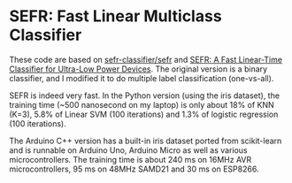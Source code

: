 # SEFR: Fast Linear Multiclass Classifier

These code are based on [sefr-classifier/sefr](https://github.com/sefr-classifier/sefr) and [SEFR: A Fast Linear-Time Classifier for Ultra-Low Power Devices](https://arxiv.org/abs/2006.04620). The original version is a binary classifier, and I modified it to do multiple label classification (one-vs-all).

SEFR is indeed very fast. In the Python version (using the iris dataset), the training time (~500 nanosecond on my laptop) is only about 18% of KNN (K=3), 5.8% of Linear SVM (100 iterations) and 1.3% of logistic regression (100 iterations).

The Arduino C++ version has a built-in iris dataset ported from scikit-learn and is runnable on Arduino Uno, Arduino Micro as well as various microcontrollers. The training time is about 240 ms on 16MHz AVR microcontrollers, 95 ms on 48MHz SAMD21 and 30 ms on ESP8266.
